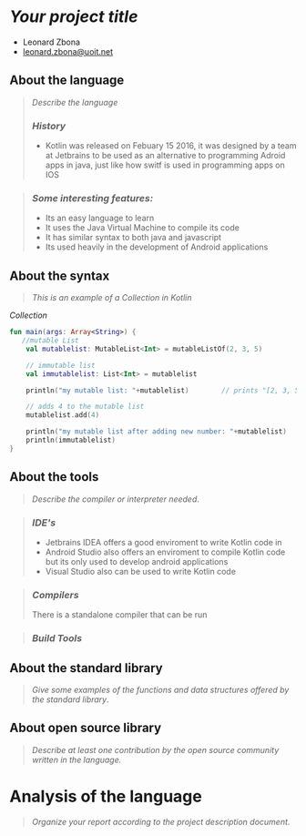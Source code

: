 # _Your project title_

- Leonard Zbona
- leonard.zbona@uoit.net

## About the language

> _Describe the language_
>
> ### _History_
> - Kotlin was released on Febuary 15 2016, it was designed by a team at Jetbrains to be used as an alternative to programming Adroid apps in java, just like how switf is used in programming apps on IOS

>  ### _Some interesting features:_
> - Its an easy language to learn
> - It uses the Java Virtual Machine to compile its code
> - It has similar syntax to both java and javascript
> - Its used heavily in the development of Android applications

## About the syntax

> _This is an example of a Collection in Kotlin_

*Collection*

```kotlin
fun main(args: Array<String>) { 
   //mutable List
    val mutablelist: MutableList<Int> = mutableListOf(2, 3, 5)

    // immutable list
    val immutablelist: List<Int> = mutablelist

    println("my mutable list: "+mutablelist)        // prints "[2, 3, 5]"

    // adds 4 to the mutable list
    mutablelist.add(4)

    println("my mutable list after adding new number: "+mutablelist)        // prints "[2, 3, 5, 4]"
    println(immutablelist)
}
```

## About the tools

> _Describe the compiler or interpreter needed_.

> ### _IDE's_
> - Jetbrains IDEA offers a good enviroment to write Kotlin code in
> - Android Studio also offers an enviroment to compile Kotlin code but its only used to develop android applications
> - Visual Studio also can be used to write Kotlin code

> ### _Compilers_
> There is a standalone compiler that can be run

> ### _Build Tools_


## About the standard library

> _Give some examples of the functions and data structures
> offered by the standard library_.

## About open source library

> _Describe at least one contribution by the open source
community written in the language._

# Analysis of the language

> _Organize your report according to the project description
document_.


